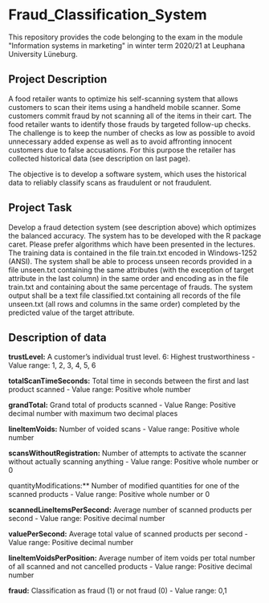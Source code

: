 # Fraud_Classification_System
This repository provides the code belonging to the exam in the module "Information systems in marketing" in winter term 2020/21 at Leuphana University Lüneburg.

## Project Description
A food retailer wants to optimize his self-scanning system that allows customers to scan their items using a handheld mobile scanner. Some customers commit fraud
by not scanning all of the items in their cart. The food retailer wants to identify those frauds by targeted follow-up checks. The challenge is to keep the number
of checks as low as possible to avoid unnecessary added expense as well as to avoid affronting innocent customers due to false accusations. For this purpose the
retailer has collected historical data (see description on last page).

The objective is to develop a software system, which uses the historical data to reliably classify scans as fraudulent or not fraudulent.

## Project Task
Develop a fraud detection system (see description above) which optimizes the balanced accuracy. The system has to be developed with the R package caret. 
Please prefer algorithms which have been presented in the lectures. The training data is contained in the file train.txt encoded in Windows-1252 (ANSI). 
The system shall be able to process unseen records provided in a file unseen.txt containing the same attributes (with the exception of target attribute 
in the last column) in the same order and encoding as in the file train.txt and containing about the same percentage of frauds. The system output shall 
be a text file classified.txt containing all records of the file unseen.txt (all rows and columns in the same order) completed by the predicted value of 
the target attribute.

## Description of data
**trustLevel:** A customer’s individual trust level. 6: Highest trustworthiness - Value range: 1, 2, 3, 4, 5, 6

**totalScanTimeSeconds:** Total time in seconds between the first and last product scanned - Value range: Positive whole number

**grandTotal:** Grand total of products scanned - Value Range: Positive decimal number with maximum two decimal places

**lineItemVoids:** Number of voided scans - Value range: Positive whole number

**scansWithoutRegistration:** Number of attempts to activate the scanner without actually scanning anything - Value range: Positive whole number or 0

quantityModifications:** Number of modified quantities for one of the scanned products - Value range: Positive whole number or 0

**scannedLineItemsPerSecond:** Average number of scanned products per second - Value range: Positive decimal number

**valuePerSecond:** Average total value of scanned products per second - Value range: Positive decimal number

**lineItemVoidsPerPosition:** Average number of item voids per total number of all scanned and not cancelled products - Value range: Positive decimal number

**fraud:** Classification as fraud (1) or not fraud (0) - Value range: 0,1
